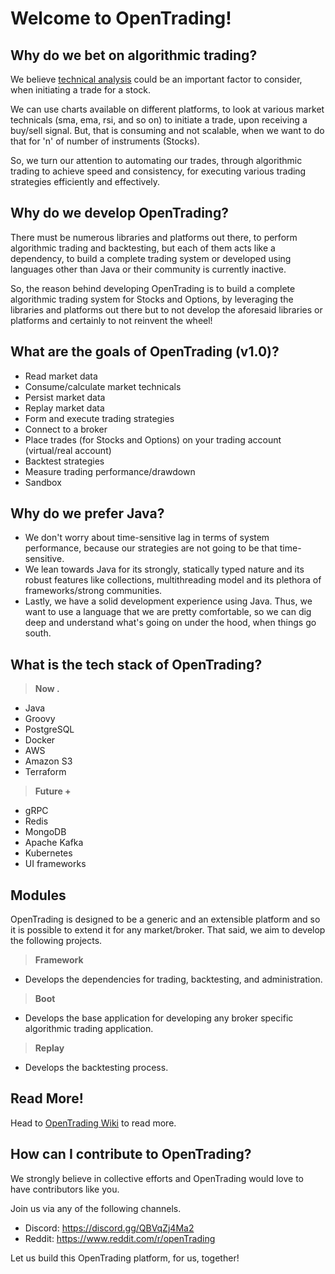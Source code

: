 # Welcome to OpenTrading!

## Why do we bet on algorithmic trading?
We believe [technical analysis](https://en.wikipedia.org/wiki/Technical_analysis) could be an important factor to consider, when initiating a trade for a stock.

We can use charts available on different platforms, to look at various market technicals (sma, ema, rsi, and so on) to initiate a trade, upon receiving a buy/sell signal.
But, that is consuming and not scalable, when we want to do that for 'n' of number of instruments (Stocks).

So, we turn our attention to automating our trades, through algorithmic trading to achieve speed and consistency, for executing various trading strategies efficiently and effectively.

## Why do we develop OpenTrading?
There must be numerous libraries and platforms out there, to perform algorithmic trading and backtesting, but each of them acts like a dependency, to build a complete trading system or developed using languages other than Java or their community is currently inactive.

So, the reason behind developing OpenTrading is to build a complete algorithmic trading system for Stocks and Options, by leveraging the libraries and platforms out there but to not develop the aforesaid libraries or platforms and certainly to not reinvent the wheel!

## What are the goals of OpenTrading (v1.0)?
- Read market data
- Consume/calculate market technicals
- Persist market data
- Replay market data
- Form and execute trading strategies
- Connect to a broker
- Place trades (for Stocks and Options) on your trading account (virtual/real account)
- Backtest strategies
- Measure trading performance/drawdown
- Sandbox

## Why do we prefer Java?
- We don't worry about time-sensitive lag in terms of system performance, because our strategies are not going to be that time-sensitive.</br>
- We lean towards Java for its strongly, statically typed nature and its robust features like collections, multithreading model and its plethora of frameworks/strong communities.</br>
- Lastly, we have a solid development experience using Java. Thus, we want to use a language that we are pretty comfortable, so we can dig deep and understand what's going on under the hood, when things go south.

## What is the tech stack of OpenTrading?
> **Now .**
- Java
- Groovy
- PostgreSQL
- Docker
- AWS
- Amazon S3
- Terraform
> **Future +**
- gRPC
- Redis
- MongoDB
- Apache Kafka
- Kubernetes
- UI frameworks

## Modules
OpenTrading is designed to be a generic and an extensible platform and so it is possible to extend it for any market/broker.
That said, we aim to develop the following projects.

> **Framework**
  - Develops the dependencies for trading, backtesting, and administration.
> **Boot**
  - Develops the base application for developing any broker specific algorithmic trading application.
> **Replay**
  - Develops the backtesting process.

## Read More!
Head to [OpenTrading Wiki](https://github.com/open-algorithmic-trading/docs/wiki) to read more.

## How can I contribute to OpenTrading?
We strongly believe in collective efforts and OpenTrading would love to have contributors like you.</br>

Join us via any of the following channels.
- Discord: https://discord.gg/QBVqZj4Ma2
- Reddit: https://www.reddit.com/r/openTrading

Let us build this OpenTrading platform, for us, together!
